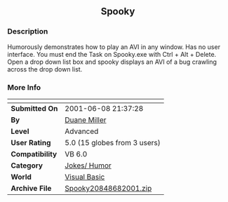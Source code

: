 ﻿<div align="center">

## Spooky


</div>

### Description

Humorously demonstrates how to play an AVI in any window. Has no user interface. You must end the Task on Spooky.exe with Ctrl + Alt + Delete. Open a drop down list box and spooky displays an AVI of a bug crawling across the drop down list.
 
### More Info
 


<span>             |<span>
---                |---
**Submitted On**   |2001-06-08 21:37:28
**By**             |[Duane Miller](https://github.com/Planet-Source-Code/PSCIndex/blob/master/ByAuthor/duane-miller.md)
**Level**          |Advanced
**User Rating**    |5.0 (15 globes from 3 users)
**Compatibility**  |VB 6\.0
**Category**       |[Jokes/ Humor](https://github.com/Planet-Source-Code/PSCIndex/blob/master/ByCategory/jokes-humor__1-40.md)
**World**          |[Visual Basic](https://github.com/Planet-Source-Code/PSCIndex/blob/master/ByWorld/visual-basic.md)
**Archive File**   |[Spooky20848682001\.zip](https://github.com/Planet-Source-Code/duane-miller-spooky__1-23909/archive/master.zip)








